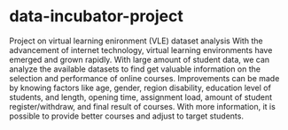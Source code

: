 # data-incubator-project
Project on virtual learning enironment (VLE) dataset analysis
With the advancement of internet technology, virtual learning environments have emerged and grown rapidly. With large amount of student data, we can analyze the available datasets to find get valuable information on the selection and performance of online courses. Improvements can be made by knowing factors like age, gender, region disability, education level of students, and length, opening time, assignment load, amount of student register/withdraw, and final result of courses. With more information, it is possible to provide better courses and adjust to target students.
